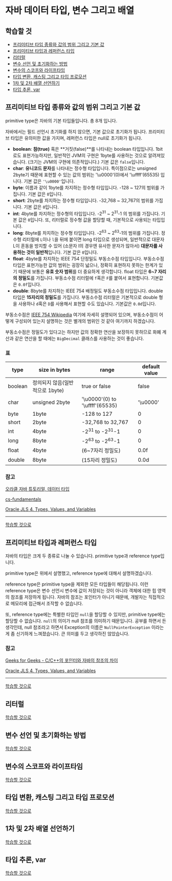 # 자바 데이터 타입, 변수 그리고 배열

## 학습할 것

- [프리미티브 타입 종류와 값의 범위 그리고 기본 값](#프리미티브-타입-종류와-값의-범위-그리고-기본-값)
- [프리미티브 타입과 레퍼런스 타입](#프리미티브-타입과-레퍼런스-타입)
- [리터럴](#리터럴)
- [변수 선언 및 초기화하는 방법](#변수-선언-및-초기화하는-방법)
- [변수의 스코프와 라이프타임](#변수의-스코프와-라이프타임)
- [타입 변환, 캐스팅 그리고 타입 프로모션](#타입-변환,-캐스팅-그리고-타입-프로모션)
- [1차 및 2차 배열 선언하기](#1차-및-2차-배열-선언하기)
- [타입 추론, var](#타입-추론,-var)

## 프리미티브 타입 종류와 값의 범위 그리고 기본 값

primitive type은 자바의 기본 타입들입니다. 총 8개 입니다.

자바에서는 필드 선언시 초기화를 하지 않으면, 기본 값으로 초기화가 됩니다. 프리미티브 타입은 유의미한 값을 가지며, 레퍼런스 타입은 null로 초기화가 됩니다.

- **boolean**: **참(true)** 혹은 **거짓(false)**를 나타내는 boolean 타입입니다. 1bit로도 표현가능하지만, 일반적인 JVM의 구현은 1byte를 사용하는 것으로 알려져있습니다. (크기는 JVM의 구현에 의존적입니다.) 기본 값은 `false`입니다.
- **char**: **유니코드 문자**를 나타내는 정수형 타입입니다. 특이점으로는 unsigned 2byte기 때문에 표현할 수 있는 값의 범위는 '\u0000'(0)에서 '\uffff'(65535) 입니다. 기본 값은 `'\u0000'`입니다.
- **byte**: 이름과 같이 1byte를 차지하는 정수형 타입입니다. -128 ~ 127의 범위를 가집니다. 기본 값은 `0`입니다.
- **short**: 2byte를 차지하는 정수형 타입입니다. -32,768 ~ 32,767의 범위를 가집니다. 기본 값은 `0`입니다.
- **int**: 4byte를 차지하는 정수형의 타입입니다. -2<sup>31</sup> ~ 2<sup>31</sup>-1 의 범위를 가집니다. 기본 값은 `0`입니다. 또, 리터럴로 정수형 값을 할당할 때, 기본적으로 사용되는 타입입니다.
- **long**: 8byte를 차지하는 정수형 타입입니다. -2<sup>63</sup> ~ 2<sup>63</sup>-1의 범위를 가집니다. 정수형 리터럴에 `L`이나 `l`을 뒤에 붙이면 long 타입으로 생성되며, 일반적으로 대문자 L이 혼동을 방지할 수 있어 (소문자 l의 경우엔 유사한 문자가 많아서) **대문자를 사용하는 것이 일반적**입니다. 기본 값은 `0`입니다.
- **float**: 4byte를 차지하는 IEEE 754 단정밀도 부동소수점 타입입니다. 부동소수점 타입은 표현가능한 값의 범위는 굉장히 넓으나, 정확히 표현하지 못하는 한계가 있기 때문에 보통은 **유효 숫자 범위**를 더 중요하게 생각합니다. float 타입은 **6~7 자리의 정밀도**를 가집니다. 부동소수점 리터럴에 `f`혹은 `F`를 붙여서 표현합니다. 기본값은 `0.0f`입니다.
- **double**: 8byte를 차지하는 IEEE 754 배정밀도 부동소수점 타입입니다. double 타입은 **15자리의 정밀도**를 가집니다. 부동소수점 리터럴은 기본적으로 double 형을 사용하나 `d`혹은 `D`를 사용해서 표현할 수도 있습니다. 기본값은 `0.0d`입니다.

부동소수점은 [IEEE 754 Wikipedia](https://ko.wikipedia.org/wiki/IEEE_754) 여기에 자세히 설명되어 있으며, 부동소수점이 어떻게 구성되어 있는지 설명하는 것은 별개의 범위인 것 같아 여기까지 하겠습니다.

부동소수점은 정밀도가 있다고는 하지만 값의 정확한 연산을 보장하지 못하므로 화폐 계산과 같은 연산을 할 때에는 `BigDecimal` 클래스를 사용하는 것이 좋습니다.

### 표

| type    | size in bytes                   | range                                | default value |
| ------- | ------------------------------- | ------------------------------------ | ------------- |
| boolean | 정의되지 않음(일반적으로 1byte) | true or false                        | false         |
| char    | unsigned 2byte                  | '\u0000'(0) to '\uffff'(65535)       | '\u0000'      |
| byte    | 1byte                           | -128 to 127                          | 0             |
| short   | 2byte                           | -32,768 to 32,767                    | 0             |
| int     | 4byte                           | -2<sup>31</sup> to -2<sup>31</sup>-1 | 0             |
| long    | 8byte                           | -2<sup>63</sup> to -2<sup>63</sup>-1 | 0             |
| float   | 4byte                           | (6~7자리 정밀도)                     | 0.0f          |
| double  | 8byte                           | (15자리 정밀도)                      | 0.0d          |

### 참고

[오라클 자바 튜토리얼, 데이터 타입](https://docs.oracle.com/javase/tutorial/java/nutsandbolts/datatypes.html)

[cs-fundamentals](https://cs-fundamentals.com/java-programming/java-primitive-data-types)

[Oracle JLS 4. Types, Values, and Variables](https://docs.oracle.com/javase/specs/jls/se11/html/jls-4.html)

---

[학습할 것으로](#학습할-것)

## 프리미티브 타입과 레퍼런스 타입

자바의 타입은 크게 두 종류로 나눌 수 있습니다. primitive type과 reference type입니다.

primitive type은 위에서 설명했고, reference type에 대해서 설명하겠습니다.

reference type은 primitive type을 제외한 모든 타입들이 해당됩니다. 이런 reference type은 변수 선언시 변수에 값이 저장되는 것이 아니라 객체에 대한 힙 영역의 참조를 저장하게 됩니다. 자바의 참조는 포인터가 아니기 때문에, 개발자는 직접적으로 메모리에 접근해서 조작할 수 없습니다.

또, reference type에는 특별한 타입인 `null`을 할당할 수 있지만, primitive type에는 할당할 수 없습니다. `null`의 의미가 null 참조를 의미하기 때문입니다. 공부를 하면서 든 생각인데, null 참조라고 하면서 Exception의 이름은 `NullPointerException` 이라는게 좀 신기하게 느껴졌습니다. 큰 의미를 두고 생각하진 않았습니다.

### 참고

[Geeks for Geeks - C/C++의 포인터와 자바의 참조의 차이](https://www.geeksforgeeks.org/is-there-any-concept-of-pointers-in-java/)

[Oracle JLS 4. Types, Values, and Variables](https://docs.oracle.com/javase/specs/jls/se11/html/jls-4.html)

---

[학습할 것으로](#학습할-것)

## 리터럴

[학습할 것으로](#학습할-것)

## 변수 선언 및 초기화하는 방법

[학습할 것으로](#학습할-것)

## 변수의 스코프와 라이프타임

[학습할 것으로](#학습할-것)

## 타입 변환, 캐스팅 그리고 타입 프로모션

[학습할 것으로](#학습할-것)

## 1차 및 2차 배열 선언하기

[학습할 것으로](#학습할-것)

## 타입 추론, var

[학습할 것으로](#학습할-것)
